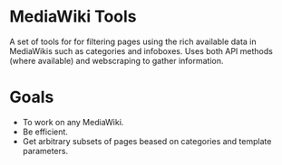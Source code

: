 # MediaWiki Tools

A set of tools for for filtering pages using the rich available data in MediaWikis such as categories and infoboxes. Uses both API methods (where available) and webscraping to gather information.

# Goals

- To work on any MediaWiki.
- Be efficient.
- Get arbitrary subsets of pages beased on categories and template parameters.